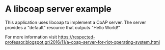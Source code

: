 A libcoap server example
========================

This application uses libcoap to implement a CoAP server. The server provides
a "default" resource that outputs "Hello World!"

For more information visit https://respected-professor.blogspot.gr/2016/11/a-coap-server-for-riot-operating-system.html
